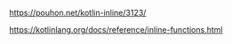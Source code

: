 https://pouhon.net/kotlin-inline/3123/


https://kotlinlang.org/docs/reference/inline-functions.html
